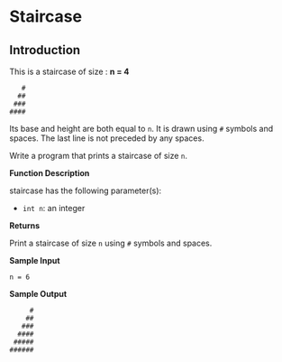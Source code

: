 # Staircase

## Introduction
This is a staircase of size : **n = 4**

```
   #
  ##
 ###
####
```

Its base and height are both equal to `n`. It is drawn using `#` symbols and spaces. The last line is not preceded by any spaces.

Write a program that prints a staircase of size `n`.

**Function Description**

staircase has the following parameter(s):

- `int n`: an integer

**Returns**

Print a staircase of size `n` using `#` symbols and spaces.

**Sample Input**

```
n = 6 
```

**Sample Output**
```
     #
    ##
   ###
  ####
 #####
######
```